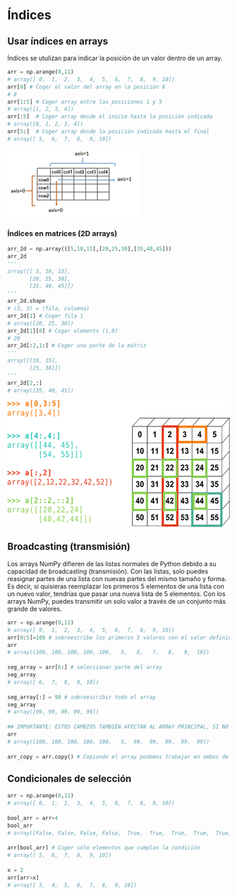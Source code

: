 # Índices

## Usar índices en arrays

Índices se utulizan para indicar la posición de un valor dentro de un array.

```py
arr = np.arange(0,11)
# array([ 0,  1,  2,  3,  4,  5,  6,  7,  8,  9, 10])
arr[8] # Coger el valor del array en la posición 8
# 8
arr[1:5] # Coger array entre las posiciones 1 y 5
# array([1, 2, 3, 4])
arr[:5]  # Coger array desde el inicio hasta la posición indicada
# array([0, 1, 2, 3, 4])
arr[5:]  # Coger array desde la posición indicada hasta el final
# array([ 5,  6,  7,  8,  9, 10])
```

![Lógica de ejes](./img/axis_logic.png)

### Índices en matrices (2D arrays)

```py
arr_2d = np.array(([5,10,15],[20,25,30],[35,40,45]))
arr_2d
'''
array([[ 5, 10, 15],
       [20, 25, 30],
       [35, 40, 45]])
'''
arr_2d.shape
# (3, 3) = (fila, columna)
arr_2d[1] # Coger fila 1
# array([20, 25, 30])
arr_2d[1][0] # Coger elemento (1,0)
# 20
arr_2d[:2,1:] # Coger una parte de la matriz
'''
array([[10, 15],
       [25, 30]])
'''
arr_2d[2,:]
# array([35, 40, 45])
```

![Índices en matrices](./img/numpy_indexing.png)


## Broadcasting (transmisión)

Los arrays NumPy difieren de las listas normales de Python debido a su capacidad de broadcasting (transmisión). Con las listas, solo puedes reasignar partes de una lista con nuevas partes del mismo tamaño y forma. Es decir, si quisieras reemplazar los primeros 5 elementos de una lista con un nuevo valor, tendrías que pasar una nueva lista de 5 elementos. Con los arrays NumPy, puedes transmitir un solo valor a través de un conjunto más grande de valores.

```py
arr = np.arange(0,11)
# array([ 0,  1,  2,  3,  4,  5,  6,  7,  8,  9, 10])
arr[0:5]=100 # sobreescribe los primeros 5 valores con el valor definido
arr
# array([100, 100, 100, 100, 100,   5,   6,   7,   8,   9,  10])

seg_array = arr[6:] # seleccionar parte del array
seg_array
# array([ 6,  7,  8,  9, 10])

seg_array[:] = 99 # sobreescribir todo el array
seg_array
# array([99, 99, 99, 99, 99])

## IMPORTANTE: ESTOS CAMBIOS TAMBIÉN AFECTAN AL ARRAY PRINCIPAL, SI NO QUEREMOS QUE SEA ASÍ, DEBEMOS COPIAR EL ARRAY
arr
# array([100, 100, 100, 100, 100,   5,  99,  99,  99,  99,  99])

arr_copy = arr.copy() # Copiando el array podemos trabajar en ambos de forma independiente
```

## Condicionales de selección

```py
arr = np.arange(0,11)
# array([ 0,  1,  2,  3,  4,  5,  6,  7,  8,  9, 10])

bool_arr = arr>4
bool_arr
# array([False, False, False, False,  True,  True,  True,  True,  True, True])

arr[bool_arr] # Coger sólo elementos que cumplan la condición
# array([ 5,  6,  7,  8,  9, 10])

x = 2
arr[arr>x]
# array([ 3,  4,  5,  6,  7,  8,  9, 10])
```